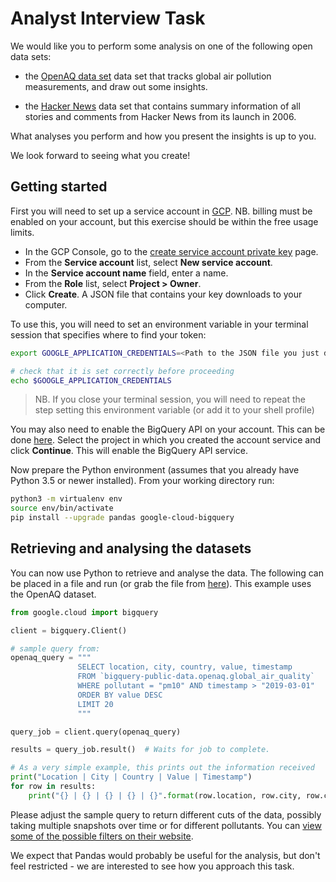 # Analyst Interview Task

We would like you to perform some analysis on one of the following open data sets:

*   the [OpenAQ data set](https://www.kaggle.com/open-aq/openaq) data set that tracks global air pollution measurements, and draw out some insights.

*   the [Hacker News](https://www.kaggle.com/hacker-news/hacker-news) data set that contains summary information of all stories and comments from Hacker News from its launch in 2006.

What analyses you perform and how you present the insights is up to you.

We look forward to seeing what you create!

## Getting started

First you will need to set up a service account in [GCP](https://console.cloud.google.com). NB. billing must be enabled on your account, but this exercise should be within the free usage limits.

*   In the GCP Console, go to the [create service account private key](https://console.cloud.google.com/apis/credentials/serviceaccountkey) page.
*   From the **Service account** list, select **New service account**.
*   In the **Service account name** field, enter a name.
*   From the **Role** list, select **Project > Owner**.
*   Click **Create**. A JSON file that contains your key downloads to your computer.

To use this, you will  need to set an environment variable in your terminal session that specifies where to find your token:

```bash
export GOOGLE_APPLICATION_CREDENTIALS=<Path to the JSON file you just downloaded>

# check that it is set correctly before proceeding
echo $GOOGLE_APPLICATION_CREDENTIALS
```

> NB. If you close your terminal session, you will need to repeat the step setting this environment variable (or add it to your shell profile)

You may also need to enable the BigQuery API on your account. This can be done [here](https://console.cloud.google.com/flows/enableapi?apiid=bigquery). Select the project in which you created the account service and click **Continue**. This will enable the BigQuery API service.

Now prepare the Python environment (assumes that you already have Python 3.5 or newer installed). From your working directory run:

```bash
python3 -m virtualenv env
source env/bin/activate
pip install --upgrade pandas google-cloud-bigquery
```

## Retrieving and analysing the datasets

You can now use Python to retrieve and analyse the data. The following can be placed in a file and run (or grab the file from [here](example.py)). This example uses the OpenAQ dataset.

```python
from google.cloud import bigquery

client = bigquery.Client()

# sample query from:
openaq_query = """
               SELECT location, city, country, value, timestamp
               FROM `bigquery-public-data.openaq.global_air_quality`
               WHERE pollutant = "pm10" AND timestamp > "2019-03-01"
               ORDER BY value DESC
               LIMIT 20
               """

query_job = client.query(openaq_query)

results = query_job.result()  # Waits for job to complete.

# As a very simple example, this prints out the information received
print("Location | City | Country | Value | Timestamp")
for row in results:
    print("{} | {} | {} | {} | {}".format(row.location, row.city, row.country, row.value, row.timestamp))
```

Please adjust the sample query to return different cuts of the data, possibly taking multiple snapshots over time or for different pollutants. You can [view some of the possible filters on their website](https://openaq.org/#/locations).

We expect that Pandas would probably be useful for the analysis, but don't feel restricted - we are interested to see how you approach this task.
